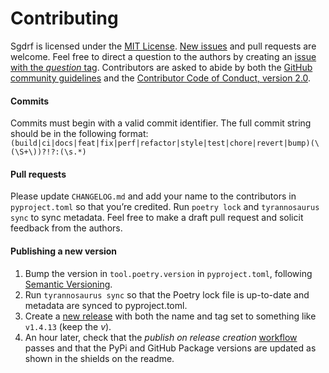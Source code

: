 # Contributing

Sgdrf is licensed under the
[MIT License](https://spdx.org/licenses/MIT.html).
[New issues](https://github.com/san-soucie/sgdrf/issues) and pull requests are welcome.
Feel free to direct a question to the authors by creating an [issue with the _question_ tag](https://github.com/san-soucie/sgdrf/issues/new?assignees=&labels=kind%3A+question&template=question.md).
Contributors are asked to abide by both the [GitHub community guidelines](https://docs.github.com/en/github/site-policy/github-community-guidelines)
and the [Contributor Code of Conduct, version 2.0](https://www.contributor-covenant.org/version/2/0/code_of_conduct/).
#### Commits

Commits must begin with a valid commit identifier. The full commit string should be in the following format:
`(build|ci|docs|feat|fix|perf|refactor|style|test|chore|revert|bump)(\(\S+\))?!?:(\s.*)`
#### Pull requests

Please update `CHANGELOG.md` and add your name to the contributors in `pyproject.toml`
so that you’re credited. Run `poetry lock` and `tyrannosaurus sync` to sync metadata.
Feel free to make a draft pull request and solicit feedback from the authors.

#### Publishing a new version

1. Bump the version in `tool.poetry.version` in `pyproject.toml`, following
   [Semantic Versioning](https://semver.org/spec/v2.0.0.html).
2. Run `tyrannosaurus sync` so that the Poetry lock file is up-to-date
   and metadata are synced to pyproject.toml.
3. Create a [new release](https://github.com/san-soucie/sgdrf/releases/new)
   with both the name and tag set to something like `v1.4.13` (keep the _v_).
4. An hour later, check that the _publish on release creation_
   [workflow](https://github.com/san-soucie/sgdrf/actions) passes
   and that the PyPi and GitHub Package versions are updated as shown in the
   shields on the readme.

